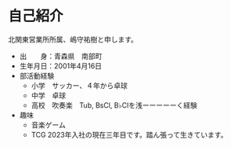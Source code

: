 # 自己紹介
北関東営業所所属、嶋守祐樹と申します。

- 出　　身：青森県　南部町
- 生年月日：2001年4月16日
- 部活動経験
    - 小学　サッカー、４年から卓球
    - 中学　卓球
    - 高校　吹奏楽　Tub, BsCl, B♭Clを浅ーーーーーく経験
- 趣味
    - 音楽ゲーム
    - TCG
2023年入社の現在三年目です。踏ん張って生きています。